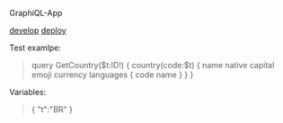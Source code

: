 GraphiQL-App

[develop](https://github.com/oksan4ik10/graphiql-app/tree/develop)
[deploy](https://graphiql-app-rs.netlify.app/)

Test examlpe:

> query GetCountry($t:ID!) {
> country(code:$t) {
>       name
>       native
>       capital
>       emoji
>       currency
>       languages {
>         code
>         name
>       }
>     }
>   }

Variables:  

> {
>     "t":"BR"
> }
